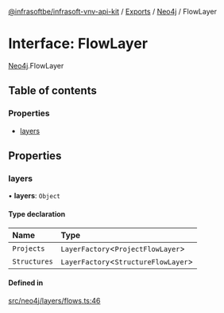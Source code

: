[@infrasoftbe/infrasoft-vnv-api-kit](../README.md) / [Exports](../modules.md) / [Neo4j](../modules/Neo4j.md) / FlowLayer

# Interface: FlowLayer

[Neo4j](../modules/Neo4j.md).FlowLayer

## Table of contents

### Properties

- [layers](Neo4j.FlowLayer.md#layers)

## Properties

### layers

• **layers**: `Object`

#### Type declaration

| Name | Type |
| :------ | :------ |
| `Projects` | `LayerFactory`\<`ProjectFlowLayer`\> |
| `Structures` | `LayerFactory`\<`StructureFlowLayer`\> |

#### Defined in

[src/neo4j/layers/flows.ts:46](https://github.com/infrasoftbe/Infrasoft-vnv-api-kit/blob/63c0e77/src/neo4j/layers/flows.ts#L46)
